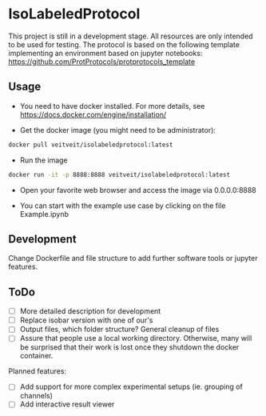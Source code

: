 # IsoLabeledProtocol

This project is still in a development stage. All resources are only intended to be used for testing. The protocol is based on the following template implementing an environment based on jupyter notebooks: https://github.com/ProtProtocols/protprotocols_template

## Usage
- You need to have docker installed. For more details, see https://docs.docker.com/engine/installation/

- Get the docker image (you might need to be administrator): 
```bash
docker pull veitveit/isolabeledprotocol:latest
```

- Run the image
```bash
docker run -it -p 8888:8888 veitveit/isolabeledprotocol:latest
```

- Open your favorite web browser and access the image via 0.0.0.0:8888

- You can start with the example use case by clicking on the file Example.ipynb


## Development

Change Dockerfile and file structure to add further software tools or jupyter features. 


## ToDo

  - [ ] More detailed description for development
  - [ ] Replace isobar version with one of our's
  - [ ] Output files, which folder structure? General cleanup of files
  - [ ] Assure that people use a local working directory. Otherwise, many will be
        surprised that their work is lost once they shutdown the docker container.

Planned features:

  - [ ] Add support for more complex experimental setups (ie. grouping of channels)
  - [ ] Add interactive result viewer
